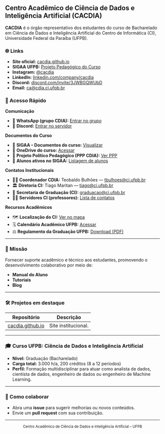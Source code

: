 ## Centro Acadêmico de Ciência de Dados e Inteligência Artificial (CACDIA)

**CACDIA** é o órgão representativo dos estudantes do curso de Bacharelado em Ciência de Dados e Inteligência Artificial do Centro de Informática (CI), Universidade Federal da Paraíba (UFPB). 

### 🌐 Links
- **Site oficial:** [cacdia.github.io](https://cacdia.github.io)   
- **SIGAA UFPB:** [Projeto Pedagógico do Curso](https://sigaa.ufpb.br/sigaa/public/curso/ppp.jsf?lc=pt_BR&id=14289031)   
- **Instagram:** [@cacdia](https://instagram.com/cacdia)   
- **LinkedIn:** [linkedin.com/company/cacdia](https://www.linkedin.com/company/cacdia)   
- **Discord:** [discord.com/invite/3JWBGQWUbD](https://discord.com/invite/3JWBGQWUbD)   
- **Email:** ca@cdia.ci.ufpb.br   

### 🔖 Acesso Rápido

**Comunicação**
- 📱 **WhatsApp (grupo CDIA):** [Entrar no grupo](https://chat.whatsapp.com/LscuosP9lJ5DArUffMWPPL)  
- 💬 **Discord:** [Entrar no servidor](https://discord.gg/3JWBGQWUbD)  

**Documentos do Curso**
- 📄 **SIGAA – Documentos do curso:** [Visualizar](https://sigaa.ufpb.br/sigaa/public/curso/documentos.jsf?lc=pt_BR&id=14289031)  
- 📂 **OneDrive do curso:** [Acessar](https://academicoufpb-my.sharepoint.com/:f:/g/personal/ismael_araujo_academico_ufpb_br/EoaVqKyTrABAp8KkpD6fKPEB0aw8wXpWsSm94GI6Up92KA?e=2JUaqU)  
- 📜 **Projeto Político Pedagógico (PPP CDIA):** [Ver PPP](https://sigaa.ufpb.br/sigaa/verProducao?idProducao=2126281&key=2b73ce4864a09685f0101809467cd469)  
- 👥 **Alunos ativos no SIGAA:** [Listagem de alunos](https://sigaa.ufpb.br/sigaa/public/curso/alunos.jsf?lc=pt_BR&id=14289031)  

**Contatos Institucionais**
- 🧑‍💼 **Coordenador CDIA:** Teobaldo Bulhões — [tbulhoes@ci.ufpb.br](mailto:tbulhoes@ci.ufpb.br)  
- 🏛️ **Diretoria CI:** Tiago Maritan — [tiago@ci.ufpb.br](mailto:tiago@ci.ufpb.br)  
- 🏫 **Secretaria de Graduação (CI):** [graduacao@ci.ufpb.br](mailto:graduacao@ci.ufpb.br)  
- 👩‍🏫 **Servidores CI (professores):** [Lista de contatos](https://ci.ufpb.br/ci/institucional/servidores)  

**Recursos Acadêmicos**
- 🗺️ **Localização do CI:** [Ver no mapa](https://maps.app.goo.gl/UUQu1jEcS1hS2Mce8)  
- 🗓️ **Calendário Acadêmico UFPB:** [Acessar](https://www.prg.ufpb.br/prg/codesc/documentos/calendario-academico)  
- ⚖️ **Regulamento da Graduação UFPB:** [Download (PDF)](https://sig-arq.ufpb.br/arquivos/2020189051e2be2611980cbe468246287/Resp29.20.pdf)  

---

### 🎯 Missão  
Fornecer suporte acadêmico e técnico aos estudantes, promovendo o desenvolvimento colaborativo por meio de:  
- **Manual do Aluno**   
- **Tutoriais**   
- **Blog**   

---

### 🛠️ Projetos em destaque

| Repositório | Descrição |
| --- | --- |
| [cacdia.github.io](https://github.com/cacdia/cacdia.github.io) | Site institucional.  |

---

### 🎓 Curso UFPB: Ciência de Dados e Inteligência Artificial
- **Nível:** Graduação (Bacharelado)   
- **Carga total:** 3.000 h/a, 200 créditos (8 a 12 períodos)   
- **Perfil:** Formação multidisciplinar para atuar como analista de dados, cientista de dados, engenheiro de dados ou engenheiro de Machine Learning.   

---

### 🤝 Como colaborar
- Abra uma **issue** para sugerir melhorias ou novos conteúdos.  
- Envie um **pull request** com sua contribuição.  

---

<div align="center">
  <sub>Centro Acadêmico de Ciência de Dados e Inteligência Artificial – UFPB</sub>
</div>
